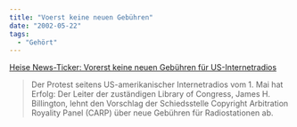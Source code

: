 ```yaml
---
title: "Voerst keine neuen Gebühren"
date: "2002-05-22"
tags:
  - "Gehört"
---
```


[Heise News-Ticker: Vorerst keine neuen Gebühren für US-Internetradios](http://www.heise.de/newsticker/data/anw-21.05.02-006/)

> Der Protest seitens US-amerikanischer Internetradios vom 1. Mai hat Erfolg: Der Leiter der zuständigen Library of Congress, James H. Billington, lehnt den Vorschlag der Schiedsstelle Copyright Arbitration Royality Panel (CARP) über neue Gebühren für Radiostationen ab.
